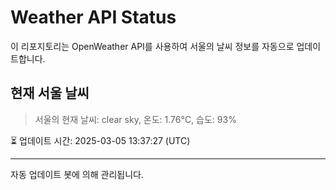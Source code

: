 
# Weather API Status

이 리포지토리는 OpenWeather API를 사용하여 서울의 날씨 정보를 자동으로 업데이트합니다.

## 현재 서울 날씨
> 서울의 현재 날씨: clear sky, 온도: 1.76°C, 습도: 93%

⏳ 업데이트 시간: 2025-03-05 13:37:27 (UTC)

---
자동 업데이트 봇에 의해 관리됩니다.
